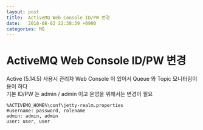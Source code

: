 ```yaml
---
layout: post
title:  ActiveMQ Web Console ID/PW 변경
date:   2018-08-02 22:38:39 +0900
categories: MQ
---
```

# ActiveMQ Web Console ID/PW 변경
Active (5.14.5) 사용시 관리자 Web Console 이 있어서 Queue 와 Topic 모니터링이 용이 하다 <br/>
기본 ID/PW 는 admin / admin 이고 운영을 위해서는 변경이 필요<br/>

    %ACTIVEMQ_HOME%\conf\jetty-realm.properties
    #username: password, rolename
    admin: admin, admin
    user: user, user